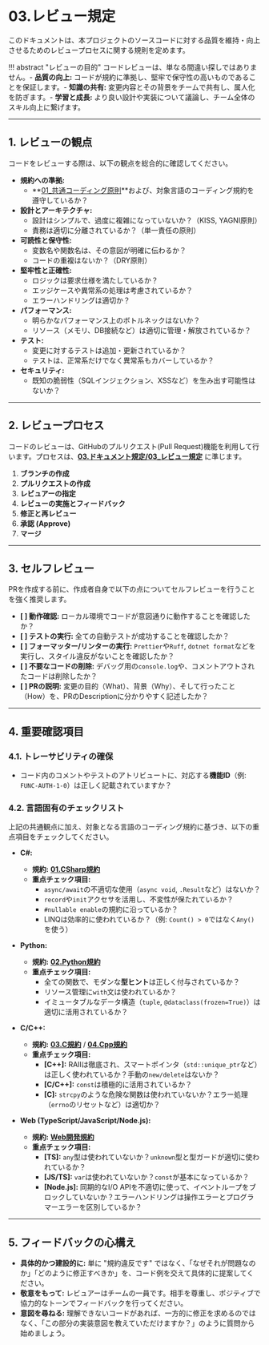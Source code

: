 # 03.レビュー規定

このドキュメントは、本プロジェクトのソースコードに対する品質を維持・向上させるためのレビュープロセスに関する規則を定めます。

!!! abstract
"レビューの目的" コードレビューは、単なる間違い探しではありません。-
**品質の向上:**
コードが規約に準拠し、堅牢で保守性の高いものであることを保証します。-
**知識の共有:** 変更内容とその背景をチームで共有し、属人化を防ぎます。-
**学習と成長:**
より良い設計や実装について議論し、チーム全体のスキル向上に繋げます。

---

## 1. レビューの観点

コードをレビューする際は、以下の観点を総合的に確認してください。

- **規約への準拠:**
    - **[01\_共通コーディング原則](./01_共通コーディング原則.md)**および、対象言語のコーディング規約を遵守しているか？
- **設計とアーキテクチャ:**
    - 設計はシンプルで、過度に複雑になっていないか？（KISS, YAGNI原則）
    - 責務は適切に分離されているか？（単一責任の原則）
- **可読性と保守性:**
    - 変数名や関数名は、その意図が明確に伝わるか？
    - コードの重複はないか？（DRY原則）
- **堅牢性と正確性:**
    - ロジックは要求仕様を満たしているか？
    - エッジケースや異常系の処理は考慮されているか？
    - エラーハンドリングは適切か？
- **パフォーマンス:**
    - 明らかなパフォーマンス上のボトルネックはないか？
    - リソース（メモリ、DB接続など）は適切に管理・解放されているか？
- **テスト:**
    - 変更に対するテストは追加・更新されているか？
    - テストは、正常系だけでなく異常系もカバーしているか？
- **セキュリティ:**
    - 既知の脆弱性（SQLインジェクション、XSSなど）を生み出す可能性はないか？

---

## 2. レビュープロセス

コードのレビューは、GitHubのプルリクエスト(Pull
Request)機能を利用して行います。プロセスは、**[03.ドキュメント規定/03\_レビュー規定](../03_ドキュメント規定/03_レビュー規定.md)**
に準じます。

1. **ブランチの作成**
2. **プルリクエストの作成**
3. **レビュアーの指定**
4. **レビューの実施とフィードバック**
5. **修正と再レビュー**
6. **承認 (Approve)**
7. **マージ**

---

## 3. セルフレビュー

PRを作成する前に、作成者自身で以下の点についてセルフレビューを行うことを強く推奨します。

- **[ ] 動作確認:** ローカル環境でコードが意図通りに動作することを確認したか？
- **[ ] テストの実行:** 全ての自動テストが成功することを確認したか？
- **[ ] フォーマッター/リンターの実行:** `Prettier`や`Ruff`,
  `dotnet format`などを実行し、スタイル違反がないことを確認したか？
- **[ ] 不要なコードの削除:**
  デバッグ用の`console.log`や、コメントアウトされたコードは削除したか？
- **[ ] PRの説明:**
  変更の目的（What）、背景（Why）、そして行ったこと（How）を、PRのDescriptionに分かりやすく記述したか？

---

## 4. 重要確認項目

### 4.1. トレーサビリティの確保

- コード内のコメントやテストのアトリビュートに、対応する**機能ID**（例: `FUNC-AUTH-1-0`）は正しく記載されていますか？

### 4.2. 言語固有のチェックリスト

上記の共通観点に加え、対象となる言語のコーディング規約に基づき、以下の重点項目をチェックしてください。

- **C#:**
    - **規約:** **[01.CSharp規約](../../02_開発言語/01_CSharp規約.md)**
    - **重点チェック項目:**
        - `async/await`の不適切な使用（`async void`, `.Result`など）はないか？
        - `record`や`init`アクセサを活用し、不変性が保たれているか？
        - `#nullable enable`の規約に沿っているか？
        - LINQは効率的に使われているか？（例: `Count() > 0`ではなく`Any()`を使う）

- **Python:**
    - **規約:** **[02.Python規約](../../02_開発言語/02_Python規約.md)**
    - **重点チェック項目:**
        - 全ての関数で、モダンな**型ヒント**は正しく付与されているか？
        - リソース管理に`with`文は使われているか？
        - イミュータブルなデータ構造（`tuple`,
          `@dataclass(frozen=True)`）は適切に活用されているか？

- **C/C++:**
    - **規約:** **[03.C規約](../../02_開発言語/03_C規約.md)** /
      **[04.Cpp規約](../../02_開発言語/04_Cpp規約.md)**
    - **重点チェック項目:**
        - **[C++]:**
          RAIIは徹底され、スマートポインタ（`std::unique_ptr`など）は正しく使われているか？手動の`new/delete`はないか？
        - **[C/C++]:** `const`は積極的に活用されているか？
        - **[C]:**
          `strcpy`のような危険な関数は使われていないか？エラー処理（`errno`のリセットなど）は適切か？

- **Web (TypeScript/JavaScript/Node.js):**
    - **規約:** **[Web開発規約](../../03_Web開発/README.md)**
    - **重点チェック項目:**
        - **[TS]:**
          `any`型は使われていないか？`unknown`型と型ガードが適切に使われているか？
        - **[JS/TS]:** `var`は使われていないか？`const`が基本になっているか？
        - **[Node.js]:** 同期的なI/O
          APIを不適切に使って、イベントループをブロックしていないか？エラーハンドリングは操作エラーとプログラマーエラーを区別しているか？

---

## 5. フィードバックの心構え

- **具体的かつ建設的に:**
  単に "規約違反です" ではなく、「なぜそれが問題なのか」「どのように修正すべきか」を、コード例を交えて具体的に提案してください。
- **敬意をもって:**
  レビュアーはチームの一員です。相手を尊重し、ポジティブで協力的なトーンでフィードバックを行ってください。
- **意図を尋ねる:**
  理解できないコードがあれば、一方的に修正を求めるのではなく、「この部分の実装意図を教えていただけますか？」のように質問から始めましょう。
